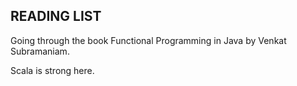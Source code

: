 READING LIST
------------

Going through the book Functional Programming in Java by Venkat Subramaniam.

Scala is strong here.